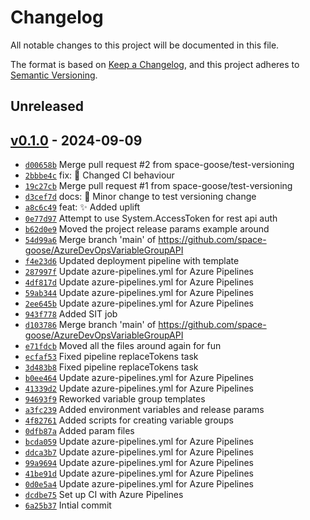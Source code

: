 # Changelog

All notable changes to this project will be documented in this file.

The format is based on [Keep a Changelog](https://keepachangelog.com/en/1.0.0/), and this project adheres to [Semantic Versioning](https://semver.org/spec/v2.0.0.html).

## Unreleased

## [v0.1.0](https://github.com/space-goose/AzureDevOpsVariableGroupAPI/releases/tag/v0.1.0) - 2024-09-09

- [`d00658b`](https://github.com/space-goose/AzureDevOpsVariableGroupAPI/commit/d00658bb2c42dce60a56c7074582d69f65366616) Merge pull request #2 from space-goose/test-versioning
- [`2bbbe4c`](https://github.com/space-goose/AzureDevOpsVariableGroupAPI/commit/2bbbe4c30da740c326ef5910a4e40ce37a8a3efa) fix: :bug: Changed CI behaviour
- [`19c27cb`](https://github.com/space-goose/AzureDevOpsVariableGroupAPI/commit/19c27cb53627443da871e4ae2b17665581e60760) Merge pull request #1 from space-goose/test-versioning
- [`d3cef7d`](https://github.com/space-goose/AzureDevOpsVariableGroupAPI/commit/d3cef7d4f294a5d2c9aa3b6af05cf2f41ce96447) docs: :memo: Minor change to test versioning change
- [`a8c6c49`](https://github.com/space-goose/AzureDevOpsVariableGroupAPI/commit/a8c6c49d310d81f416fbc20431379e96e3c3cf32) feat: :sparkles: Added uplift
- [`0e77d97`](https://github.com/space-goose/AzureDevOpsVariableGroupAPI/commit/0e77d97e079e638a36dbd9fdaff37e10dceca5c9) Attempt to use System.AccessToken for rest api auth
- [`b62d0e9`](https://github.com/space-goose/AzureDevOpsVariableGroupAPI/commit/b62d0e930d5f256260aeea50a1479f3c3f914737) Moved the project release params example  around
- [`54d99a6`](https://github.com/space-goose/AzureDevOpsVariableGroupAPI/commit/54d99a6b150bedd91a385fea8196f31dd6cb1e86) Merge branch 'main' of https://github.com/space-goose/AzureDevOpsVariableGroupAPI
- [`f4e23d6`](https://github.com/space-goose/AzureDevOpsVariableGroupAPI/commit/f4e23d6c40dbfb430d46c1edee997d518cc2efe6) Updated deployment pipeline with template
- [`287997f`](https://github.com/space-goose/AzureDevOpsVariableGroupAPI/commit/287997f714e35dc9108c6e02ce1a10a98e8e6aac) Update azure-pipelines.yml for Azure Pipelines
- [`4df817d`](https://github.com/space-goose/AzureDevOpsVariableGroupAPI/commit/4df817dc8813617a763e9605c0a2b41091d69643) Update azure-pipelines.yml for Azure Pipelines
- [`59ab344`](https://github.com/space-goose/AzureDevOpsVariableGroupAPI/commit/59ab344b73835739279ab0b4468f45396c33b957) Update azure-pipelines.yml for Azure Pipelines
- [`2ee645b`](https://github.com/space-goose/AzureDevOpsVariableGroupAPI/commit/2ee645ba796aa28f15e6316a493be423b55492b7) Update azure-pipelines.yml for Azure Pipelines
- [`943f778`](https://github.com/space-goose/AzureDevOpsVariableGroupAPI/commit/943f7784fd585db050292a5c2c82be935d29a1dc) Added SIT job
- [`d103786`](https://github.com/space-goose/AzureDevOpsVariableGroupAPI/commit/d10378640e4aaa66fc3475382edd939dbfcca2f4) Merge branch 'main' of https://github.com/space-goose/AzureDevOpsVariableGroupAPI
- [`e71fdcb`](https://github.com/space-goose/AzureDevOpsVariableGroupAPI/commit/e71fdcb20931dd85234c63441c1d0cf2b432bfe1) Moved all the files around again for fun
- [`ecfaf53`](https://github.com/space-goose/AzureDevOpsVariableGroupAPI/commit/ecfaf5324e5f6caeac9b8f34e9aa3cee750829dc) Fixed pipeline replaceTokens task
- [`3d483b8`](https://github.com/space-goose/AzureDevOpsVariableGroupAPI/commit/3d483b8a06da0d5abc707c333d69c45634ed1980) Fixed pipeline replaceTokens task
- [`b0ee464`](https://github.com/space-goose/AzureDevOpsVariableGroupAPI/commit/b0ee4646fddcce134fd0eba4dd159b30df70d566) Update azure-pipelines.yml for Azure Pipelines
- [`41339d2`](https://github.com/space-goose/AzureDevOpsVariableGroupAPI/commit/41339d28a087b5a5bb214fd581be1feed96c10a8) Update azure-pipelines.yml for Azure Pipelines
- [`94693f9`](https://github.com/space-goose/AzureDevOpsVariableGroupAPI/commit/94693f9cd3b4b17da1b5bbc92d216b600c787d71) Reworked variable group templates
- [`a3fc239`](https://github.com/space-goose/AzureDevOpsVariableGroupAPI/commit/a3fc239c81635476b9bd57b2ae4d5bc05c6dc449) Added environment variables and release params
- [`4f82761`](https://github.com/space-goose/AzureDevOpsVariableGroupAPI/commit/4f827618a0c8bb53e601933f83f65b3f45f15a15) Added scripts for creating variable groups
- [`0dfb87a`](https://github.com/space-goose/AzureDevOpsVariableGroupAPI/commit/0dfb87ae9f6dc2447d7c76f8c4430e67cb9126f8) Added param files
- [`bcda059`](https://github.com/space-goose/AzureDevOpsVariableGroupAPI/commit/bcda059ccff3f739ca995e35de3a3cdf323c7eea) Update azure-pipelines.yml for Azure Pipelines
- [`ddca3b7`](https://github.com/space-goose/AzureDevOpsVariableGroupAPI/commit/ddca3b7add5967a209d4e0758626be9444653a53) Update azure-pipelines.yml for Azure Pipelines
- [`99a9694`](https://github.com/space-goose/AzureDevOpsVariableGroupAPI/commit/99a969489208b542af47f8f23ddc443b5883eba9) Update azure-pipelines.yml for Azure Pipelines
- [`41be91d`](https://github.com/space-goose/AzureDevOpsVariableGroupAPI/commit/41be91dcb3602eb7b54fa882bbef012fb9d8c934) Update azure-pipelines.yml for Azure Pipelines
- [`0d0e5a4`](https://github.com/space-goose/AzureDevOpsVariableGroupAPI/commit/0d0e5a4d79fd2a7835e64855a4a601a804c78369) Update azure-pipelines.yml for Azure Pipelines
- [`dcdbe75`](https://github.com/space-goose/AzureDevOpsVariableGroupAPI/commit/dcdbe75c2118b179ed37beab91f9e075e84be4b6) Set up CI with Azure Pipelines
- [`6a25b37`](https://github.com/space-goose/AzureDevOpsVariableGroupAPI/commit/6a25b372d78f58bd71bb1ce4eec107b0ba6402c1) Intial commit

